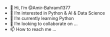 - 👋 Hi, I’m @Amir-Bahrami1377
- 👀 I’m interested in Python & AI & Data Science
- 🌱 I’m currently learning Python
- 💞️ I’m looking to collaborate on ...
- 📫 How to reach me ...

<!---
Amir-Bahrami1377/Amir-Bahrami1377 is a ✨ special ✨ repository because its `README.md` (this file) appears on your GitHub profile.
You can click the Preview link to take a look at your changes.
--->
